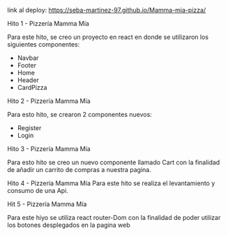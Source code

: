 link al deploy: https://seba-martinez-97.github.io/Mamma-mia-pizza/

Hito 1 - Pizzería Mamma Mía

Para este hito, se creo un proyecto en react en donde se utilizaron los siguientes componentes:
- Navbar
- Footer
- Home
- Header
- CardPizza

Hito 2 - Pizzería Mamma Mía

Para esto hito, se crearon 2 componentes nuevos: 
- Register
- Login

Hito 3 - Pizzería Mamma Mía

Para esto hito se creo un nuevo componente llamado Cart con la finalidad de añadir un carrito de compras a nuestra pagina.

Hito 4 - Pizzería Mamma Mía
Para este hito se realiza el levantamiento y consumo de una Api.

Hit 5 - Pizzería Mamma Mía 

Para este hiyo se utiliza react router-Dom con la finalidad de poder utilizar los botones desplegados en la pagina web

